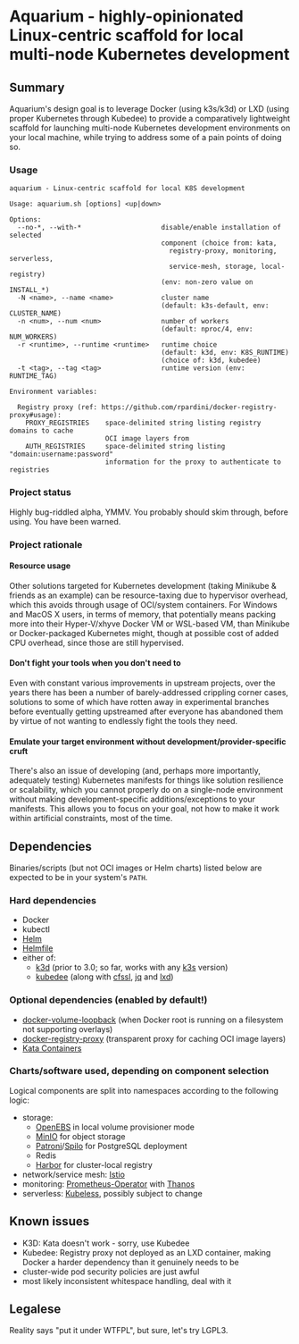 # Aquarium - highly-opinionated Linux-centric scaffold for local multi-node Kubernetes development

## Summary

Aquarium's design goal is to leverage Docker (using k3s/k3d) or LXD (using proper Kubernetes through Kubedee) to provide a comparatively lightweight scaffold for launching multi-node Kubernetes development environments on your local machine, while trying to address some of a pain points of doing so.

### Usage

```
aquarium - Linux-centric scaffold for local K8S development

Usage: aquarium.sh [options] <up|down>

Options:
  --no-*, --with-*                    disable/enable installation of selected
                                      component (choice from: kata,
                                        registry-proxy, monitoring, serverless,
                                        service-mesh, storage, local-registry)
                                      (env: non-zero value on INSTALL_*)
  -N <name>, --name <name>            cluster name
                                      (default: k3s-default, env: CLUSTER_NAME)
  -n <num>, --num <num>               number of workers
                                      (default: nproc/4, env: NUM_WORKERS)
  -r <runtime>, --runtime <runtime>   runtime choice
                                      (default: k3d, env: K8S_RUNTIME)
                                      (choice of: k3d, kubedee)
  -t <tag>, --tag <tag>               runtime version (env: RUNTIME_TAG)

Environment variables:

  Registry proxy (ref: https://github.com/rpardini/docker-registry-proxy#usage):
    PROXY_REGISTRIES    space-delimited string listing registry domains to cache
                        OCI image layers from
    AUTH_REGISTRIES     space-delimited string listing "domain:username:password"
                        information for the proxy to authenticate to registries
```

### Project status

Highly bug-riddled alpha, YMMV. You probably should skim through, before using. You have been warned.

### Project rationale

#### Resource usage

Other solutions targeted for Kubernetes development (taking Minikube & friends as an example) can be resource-taxing due to hypervisor overhead, which this avoids through usage of OCI/system containers. For Windows and MacOS X users, in terms of memory, that potentially means packing more into their Hyper-V/xhyve Docker VM or WSL-based VM, than Minikube or Docker-packaged Kubernetes might, though at possible cost of added CPU overhead, since those are still hypervised.

#### Don't fight your tools when you don't need to

Even with constant various improvements in upstream projects, over the years there has been a number of barely-addressed crippling corner cases, solutions to some of which have rotten away in experimental branches before eventually getting upstreamed after everyone has abandoned them by virtue of not wanting to endlessly fight the tools they need.

#### Emulate your target environment without development/provider-specific cruft

There's also an issue of developing (and, perhaps more importantly, adequately testing) Kubernetes manifests for things like solution resilience or scalability, which you cannot properly do on a single-node environment without making development-specific additions/exceptions to your manifests. This allows you to focus on your goal, not how to make it work within artificial constraints, most of the time.

## Dependencies

Binaries/scripts (but not OCI images or Helm charts) listed below are expected to be in your system's `PATH`.

### Hard dependencies

- Docker
- kubectl
- [Helm](https://github.com/helm/helm)
- [Helmfile](https://github.com/roboll/helmfile)
- either of:
    - [k3d](https://github.com/rancher/k3d) (prior to 3.0; so far, works with any [k3s](https://github.com/rancher/k3s) version)
    - [kubedee](https://github.com/schu/kubedee) (along with [cfssl](https://github.com/cloudflare/cfssl), [jq](https://github.com/stedolan/jq) and [lxd](https://github.com/lxc/lxd))

### Optional dependencies (enabled by default!)

- [docker-volume-loopback](https://github.com/ashald/docker-volume-loopback) (when Docker root is running on a filesystem not supporting overlays)
- [docker-registry-proxy](https://github.com/rpardini/docker-registry-proxy) (transparent proxy for caching OCI image layers)
- [Kata Containers](https://github.com/kata-containers/runtime)

### Charts/software used, depending on component selection

Logical components are split into namespaces according to the following logic:

- storage:
    - [OpenEBS](https://github.com/openebs/openebs) in local volume provisioner mode
    - [MinIO](https://github.com/minio/minio) for object storage
    - [Patroni](https://github.com/zalando/patroni)/[Spilo](https://github.com/zalando/spilo) for PostgreSQL deployment
    - Redis
    - [Harbor](https://github.com/goharbor/harbor) for cluster-local registry
- network/service mesh: [Istio](https://github.com/istio/istio)
- monitoring: [Prometheus-Operator](https://github.com/coreos/prometheus-operator) with [Thanos](https://github.com/thanos-io/thanos)
- serverless: [Kubeless](https://github.com/kubeless/kubeless), possibly subject to change

## Known issues

- K3D: Kata doesn't work - sorry, use Kubedee
- Kubedee: Registry proxy not deployed as an LXD container, making Docker a harder dependency than it genuinely needs to be
- cluster-wide pod security policies are just awful
- most likely inconsistent whitespace handling, deal with it

## Legalese

Reality says "put it under WTFPL", but sure, let's try LGPL3.
